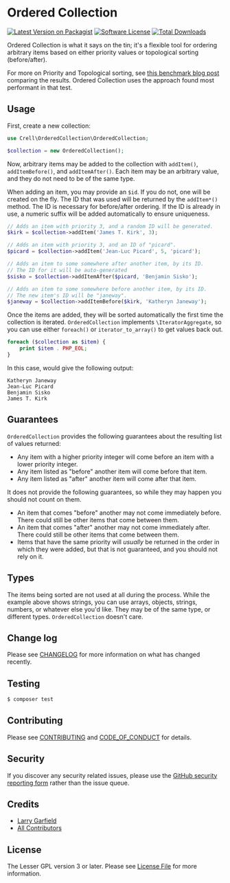 # Ordered Collection

[![Latest Version on Packagist][ico-version]][link-packagist]
[![Software License][ico-license]](LICENSE.md)
[![Total Downloads][ico-downloads]][link-downloads]

Ordered Collection is what it says on the tin; it's a flexible tool for ordering arbitrary items based on either priority values or topological sorting (before/after).

For more on Priority and Topological sorting, see [this benchmark blog post](https://peakd.com/hive-168588/@crell/extrinsic-sorting-benchmark) comparing the results.  Ordered Collection uses the approach found most performant in that test.

## Usage

First, create a new collection:

```php
use Crell\OrderedCollection\OrderedCollection;

$collection = new OrderedCollection();
```

Now, arbitrary items may be added to the collection with `addItem()`, `addItemBefore()`, and `addItemAfter()`.  Each item may be an arbitrary value, and they do not need to be of the same type.

When adding an item, you may provide an `$id`.  If you do not, one will be created on the fly.  The ID that was used will be returned by the `addItem*()` method.  The ID is necessary for before/after ordering.  If the ID is already in use, a numeric suffix will be added automatically to ensure uniqueness.

```php
// Adds an item with priority 3, and a random ID will be generated.
$kirk = $collection->addItem('James T. Kirk', 3);

// Adds an item with priority 3, and an ID of "picard".
$picard = $collection->addItem('Jean-Luc Picard', 5, 'picard');

// Adds an item to some somewhere after another item, by its ID. 
// The ID for it will be auto-generated
$sisko = $collection->addItemAfter($picard, 'Benjamin Sisko');

// Adds an item to some somewhere before another item, by its ID.
// The new item's ID will be "janeway".
$janeway = $collection->addItemBefore($kirk, 'Katheryn Janeway');
```

Once the items are added, they will be sorted automatically the first time the collection is iterated.  `OrderedCollection` implements `\IteratorAggregate`, so you can use either `foreach()` or `iterator_to_array()` to get values back out.

```php
foreach ($collection as $item) {
    print $item . PHP_EOL;
}
```

In this case, would give the following output:

```text
Katheryn Janeway
Jean-Luc Picard
Benjamin Sisko
James T. Kirk
```

## Guarantees

`OrderedCollection` provides the following guarantees about the resulting list of values returned:

* Any item with a higher priority integer will come before an item with a lower priority integer.
* Any item listed as "before" another item will come before that item.
* Any item listed as "after" another item will come after that item.

It does not provide the following guarantees, so while they may happen you should not count on them.

 * An item that comes "before" another may not come immediately before.  There could still be other items that come between them.
 * An item that comes "after" another may not come immediately after.  There could still be other items that come between them.
 * Items that have the same priority will *usually* be returned in the order in which they were added, but that is not guaranteed, and you should not rely on it.

## Types

The items being sorted are not used at all during the process.  While the example above shows strings, you can use arrays, objects, strings, numbers, or whatever else you'd like.  They may be of the same type, or different types.  `OrderedCollection` doesn't care.

## Change log

Please see [CHANGELOG](CHANGELOG.md) for more information on what has changed recently.

## Testing

``` bash
$ composer test
```

## Contributing

Please see [CONTRIBUTING](CONTRIBUTING.md) and [CODE_OF_CONDUCT](CODE_OF_CONDUCT.md) for details.

## Security

If you discover any security related issues, please use the [GitHub security reporting form](https://github.com/Crell/OrderedCollection/security) rather than the issue queue.

## Credits

- [Larry Garfield][link-author]
- [All Contributors][link-contributors]

## License

The Lesser GPL version 3 or later. Please see [License File](LICENSE.md) for more information.

[ico-version]: https://img.shields.io/packagist/v/Crell/OrderedCollection.svg?style=flat-square
[ico-license]: https://img.shields.io/badge/License-LGPLv3-green.svg?style=flat-square
[ico-downloads]: https://img.shields.io/packagist/dt/Crell/OrderedCollection.svg?style=flat-square

[link-packagist]: https://packagist.org/packages/crell/ordered-collection
[link-downloads]: https://packagist.org/packages/crell/ordered-collection
[link-author]: https://github.com/Crell
[link-contributors]: ../../contributors
